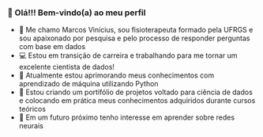 ### 👋 Olá!!! Bem-vindo(a) ao meu perfil
- 🧔 Me chamo Marcos Vinícius, sou fisioterapeuta formado pela UFRGS e sou apaixonado por pesquisa e pelo processo de responder perguntas com base em dados
- 💻 Estou em transição de carreira e trabalhando para me tornar um excelente cientista de dados!
- 🌱 Atualmente estou aprimorando meus conhecimentos com aprendizado de máquina utilizando Python
- 🔭 Estou criando um portifólio de projetos voltado para ciência de dados e colocando em prática meus conhecimentos adquiridos durante cursos teóricos
- 🔎 Em um futuro próximo tenho interesse em aprender sobre redes neurais

<!--
**Marcos-Vinicius-Santos-Ramos/Marcos-Vinicius-Santos-Ramos** is a ✨ _special_ ✨ repository because its `README.md` (this file) appears on your GitHub profile.

Me chamo Marcos Vinícius e sou Cientista de Dados em desenvolvimento  
👨‍🎓Sou fisioterapeuta, formado desde 2021 pela Universidade Federal do Rio Grande do Sul, UFRGS  
Durante a graduação me apaixonei pela pesquisa e pelo processo de responder perguntas com base em dados. Então, desde o início de 2022 me dedico para a transição desta área!  
Em julho de 2022 decidi me institucionalizar na área e iniciei um tecnólogo em Tecnologia em Ciência de Dados pela UNINTER.

Here are some ideas to get you started:

- 🔭 I’m currently working on ...
- 🌱 I’m currently learning ...
- 👯 I’m looking to collaborate on ...
- 🤔 I’m looking for help with ...
- 💬 Ask me about ...
- 📫 How to reach me: ...
- 😄 Pronouns: ...
- ⚡ Fun fact: ...
-->
